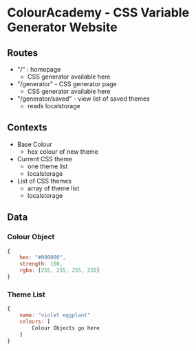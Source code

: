 # ColourAcademy - CSS Variable Generator Website

## Routes

- "/" : homepage
  - CSS generator available here
- "/generator" - CSS generator page
  - CSS generator available here
- "/generator/saved" - view list of saved themes
  - reads localstorage

## Contexts

- Base Colour
  - hex colour of new theme
- Current CSS theme
  - one theme list
  - localstorage
- List of CSS themes
  - array of theme list
  - localstorage

## Data

### Colour Object

```js
{
	hex: "#000000",
	strength: 100,
	rgba: [255, 255, 255, 255]
}
```

### Theme List

```js
{
	name: "violet eggplant"
	colours: [
		Colour Objects go here
	]
}
```
